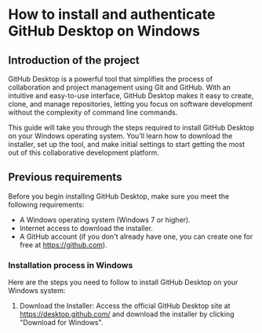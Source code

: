 # How to install and authenticate GitHub Desktop on Windows

## Introduction of the project

GitHub Desktop is a powerful tool that simplifies the process of collaboration and project management using Git and GitHub. With an intuitive and easy-to-use interface, GitHub Desktop makes it easy to create, clone, and manage repositories, letting you focus on software development without the complexity of command line commands.

This guide will take you through the steps required to install GitHub Desktop on your Windows operating system. You'll learn how to download the installer, set up the tool, and make initial settings to start getting the most out of this collaborative development platform.

## Previous requirements

Before you begin installing GitHub Desktop, make sure you meet the following requirements:

- A Windows operating system (Windows 7 or higher).
- Internet access to download the installer.
- A GitHub account (if you don't already have one, you can create one for free at https://github.com).


### Installation process in Windows

Here are the steps you need to follow to install GitHub Desktop on your Windows system:

1. Download the Installer: Access the official GitHub Desktop site at https://desktop.github.com/ and download the installer by clicking "Download for Windows".